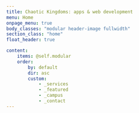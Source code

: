 ```yaml
---
title: Chaotic Kingdoms: apps & web development
menu: Home
onpage_menu: true
body_classes: "modular header-image fullwidth"
section_class: "home"
float_header: true

content:
    items: @self.modular
    order:
        by: default
        dir: asc
        custom:
            - _services
            - _featured
            - _campus
            - _contact
---
```


